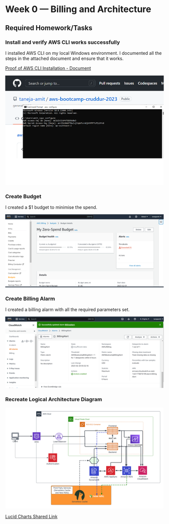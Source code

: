 # Week 0 — Billing and Architecture

## Required Homework/Tasks

### Install and verify AWS CLI works successfully
I installed AWS CLI on my local Windows environment. I documented all the steps in the attached document and ensure that it works.

[Proof of AWS CLI Installation - Document](assets/week0/StepsToInstallAWS_CLI.docx)

![Simple Proof of AWS CLI Installation](assets/week0/Proof_of_AWS_CLI_Installed.png)

### Create Budget

I created a $1 budget to minimise the spend. 

![Proof of Budget creation](assets/week0/Budget.png)

### Create Billing Alarm

I created a billing alarm with all the required parameters set. 

![Proof of Billing Alarm creation](assets/week0/BillingAlarm.png)

### Recreate Logical Architecture Diagram

![Proof of Logical Architecture Diagram](assets/week0/Cruddur-LogicalDiagram.png)

[Lucid Charts Shared Link](https://lucid.app/lucidchart/cc2bb1c5-6e26-4d1f-a446-469753f3ee1b/edit?view_items=pcFBHJV-hF5V&invitationId=inv_5149cd28-e901-4751-9462-a3971608b6f8)
